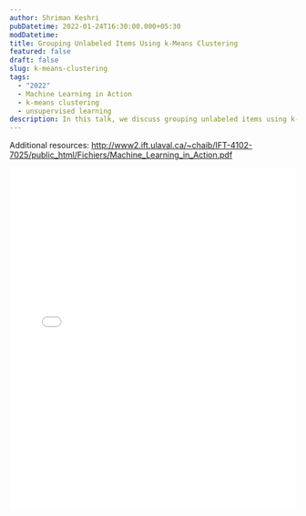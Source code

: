 ```yaml
---
author: Shriman Keshri
pubDatetime: 2022-01-24T16:30:00.000+05:30
modDatetime:
title: Grouping Unlabeled Items Using k-Means Clustering
featured: false
draft: false
slug: k-means-clustering
tags:
  - "2022"
  - Machine Learning in Action
  - k-means clustering
  - unsupervised learning
description: In this talk, we discuss grouping unlabeled items using k-means clustering.
---
```


Additional resources:
http://www2.ift.ulaval.ca/~chaib/IFT-4102-7025/public_html/Fichiers/Machine_Learning_in_Action.pdf

<embed src="/assets/slides/2022-09-07--Annada--discontinuities-physical-diff-rendering.pdf" type="application/pdf" width="100%" height="600px">
